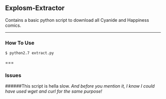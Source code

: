 ## Explosm-Extractor

Contains a basic python script to download all Cyanide and Happiness comics.

---

### How To Use

```bash
$ python2.7 extract.py
```
===

### Issues
######This script is hella slow. 
*And before you mention it, I know I could have used wget and curl for the same purpose!*